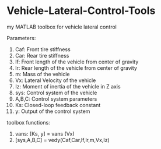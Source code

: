 # Vehicle-Lateral-Control-Tools
my MATLAB toolbox for vehicle lateral control

Parameters:
1. Caf: Front tire stiffness
2. Car: Rear tire stiffness
3. lf: Front length of the vehicle from center of gravity
4. lr: Rear length of the vehicle from center of gravity
5. m: Mass of the vehicle
6. Vx: Lateral Velocity of the vehicle 
7. Iz: Moment of inertia of the vehicle in Z axis 
8. sys: Control system of the vehicle
9. A,B,C: Control system parameters
10. Ks: Closed-loop feedback constant
11. y: Output of the control system

toolbox functions:
1. vans: [Ks, y] = vans (Vx)
2. [sys,A,B,C] = vedy(Caf,Car,lf,lr,m,Vx,Iz)
